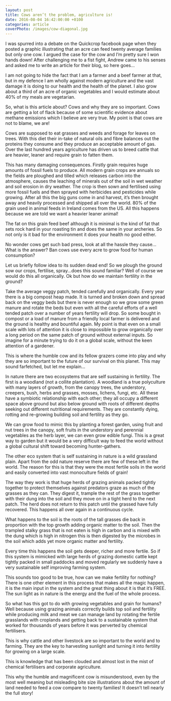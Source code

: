 ```yaml
---
layout: post
title: Cows aren’t the problem, agriculture is!
date: 2016-08-04 16:42:00:00 +0100
categories: article
coverPhoto: /images/cow-diagonal.jpg
---
```

<!--
![cows]
*The cows are organising*
{:.blog-image} -->

I was spurred into a debate on the Quickcrop facebook page when they posted a graphic illustrating that an acre can feed twenty average families but only one cow.  I argued the case for the cow and I’m pretty sure I won hands down! After challenging me to a fist fight, Andrew came to his senses and asked me to write an article for their blog, so here goes...

I am not going to hide the fact that I am a farmer and a beef farmer at that, but in my defence I am wholly against modern agriculture and the vast damage it is doing to our health and the health of the planet. I also grow about a third of an acre of organic vegetables and I would estimate about 40% of my meals are vegetarian.

So, what is this article about? Cows and why they are so important.
Cows are getting a lot of flack because of some scientific evidence about methane emissions which I believe are very true. My point is that cows are not to blame, we are!



Cows are supposed to eat grasses and weeds and forage for leaves on trees. With this diet their in-take of natural oils and fibre balances out the proteins they consume and they produce an acceptable amount of gas.  Over the last hundred years agriculture has driven us to breed cattle that are heavier, leaner and require grain to fatten them.

This has many damaging consequences. Firstly grain requires huge amounts of fossil fuels to produce. All modern grain crops are annuals so the fields are ploughed and tilled which releases carbon into the atmosphere, causes the leaching of minerals out of the soil in wet weather and soil erosion in dry weather. The crop is then sown and fertilised using more fossil fuels and then sprayed with herbicides and pesticides while growing. After all this the big guns come in and harvest, it’s then brought away and heavily processed and shipped all over the world. 80% of the grain used in animal feeds in Ireland comes from the US. All this happens because we are told we want a heavier leaner animal!

The fat on this grain feed beef although it is minimal is the kind of fat that sets rock hard in your roasting tin and does the same in your archeries. So not only is it bad for the environment it does your health no good either.

No wonder cows get such bad press, look at all the hassle they cause... What is the answer? Ban cows use every acre to grow food for human consumption?

Let us briefly follow idea to its sudden dead end! So we plough the ground sow our crops, fertilise, spray...does this sound familiar? Well of course we would do this all organically. Ok but how do we maintain fertility in the ground?

Take the average veggy patch, tended carefully and organically. Every year there is a big compost heap made. It is turned and broken down and spread back on the veggy beds but there is never enough so we grow some green manure and rotate the beds but even with all the careful efforts of a well tended patch over a number of years fertility will drop. So some bought in compost or a load of manure from a friendly local farmer is delivered and the ground is healthy and bountiful again. My point is that even on a small scale with lots of attention it is close to impossible to grow organically over a long period on the same patch of ground without external inputs. So imagine for a minute trying to do it on a global scale, without the keen attention of a gardener.

This is where the humble cow and its fellow grazers come into play and why they are so important to the future of our survival on this planet. This may sound farfetched, but let me explain...

In nature there are two ecosystems that are self sustaining in fertility. The first is a woodland (not a collite plantation). A woodland is a true polyculture with many layers of growth, from the canopy trees, the understory, creepers, bush, herbs and grasses, mosses, lichens, fungi, etc. All these have a symbiotic relationship with each other; they all occupy a different space above ground but also below ground with roots of different depths seeking out different nutritional requirements. They are constantly dying, rotting and re-growing building soil and fertility as they go.

We can grow food to mimic this by planting a forest garden, using fruit and nut trees in the canopy, soft fruits in the understory and perennial vegetables as the herb layer, we can even grow edible fungi. This is a great way to garden but it would be a very difficult way to feed the world without a global cultural shift toward becoming hunter-gathers.

The other eco system that is self sustaining in nature is a wild grassland plain. Apart from the odd nature reserve there are few of these left in the world. The reason for this is that they were the most fertile soils in the world and easily converted into vast monoculture fields of grain!

The way they work is that huge herds of grazing animals packed tightly together to protect themselves against predators graze as much of the grasses as they can. They digest it, trample the rest of the grass together with their dung into the soil and they move on in a tight herd to the next patch. The herd does not return to this patch until the grassed have fully recovered. This happens all over again in a continuous cycle.

What happens to the soil is the roots of the tall grasses die back in proportion with the top growth adding organic matter to the soil. Then the trampled stalky grass that is not eaten is high in carbon and is mixed with the dung which is high in nitrogen this is then digested by the microbes in the soil which adds yet more organic matter and fertility.

Every time this happens the soil gets deeper, richer and more fertile. So if this system is mimicked with large herds of grazing domestic cattle kept tightly packed in small paddocks and moved regularly we suddenly have a very sustainable self improving farming system.

This sounds too good to be true, how can we make fertility for nothing? There is one other element in this process that makes all the magic happen, it is the main input in the system and the great thing about it is that it’s FREE. The sun light as in nature is the energy and the fuel of the whole process.

So what has this got to do with growing vegetables and grain for humans? Well because using grazing animals correctly builds top soil and fertility while producing milk and meat we can manage land by rotating the fertile grasslands with croplands and getting back to a sustainable system that worked for thousands of years before it was perverted by chemical fertilisers.

This is why cattle and other livestock are so important to the world and to farming. They are the key to harvesting sunlight and turning it into fertility for growing on a large scale.

This is knowledge that has been clouded and almost lost in the mist of chemical fertilisers and corporate agriculture.

This why the humble and magnificent cow is misunderstood, even by the most well meaning but misleading bite size illustrations about the amount of land needed to feed a cow compare to twenty families! It doesn’t tell nearly the full story!

[cows]: /images/cowmeeting.jpg
